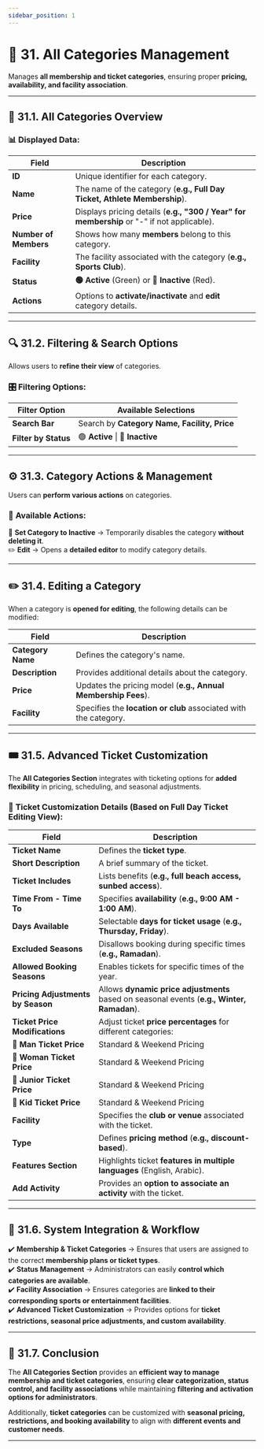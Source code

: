 ```yaml
---
sidebar_position: 1
---
```


# 📂 31. All Categories Management

Manages **all membership and ticket categories**, ensuring proper **pricing, availability, and facility association**.

---

## 📌 31.1. All Categories Overview

### 📊 **Displayed Data:**

| Field                 | Description                                                                                |
| --------------------- | ------------------------------------------------------------------------------------------ |
| **ID**                | Unique identifier for each category.                                                       |
| **Name**              | The name of the category (**e.g., Full Day Ticket, Athlete Membership**).                  |
| **Price**             | Displays pricing details (**e.g., "300 / Year" for membership** or "-" if not applicable). |
| **Number of Members** | Shows how many **members** belong to this category.                                        |
| **Facility**          | The facility associated with the category (**e.g., Sports Club**).                         |
| **Status**            | **🟢 Active** (Green) or **🔴 Inactive** (Red).                                            |
| **Actions**           | Options to **activate/inactivate** and **edit** category details.                          |

---

## 🔍 31.2. Filtering & Search Options

Allows users to **refine their view** of categories.

### 🎛 **Filtering Options:**

| Filter Option        | Available Selections                         |
| -------------------- | -------------------------------------------- |
| **Search Bar**       | Search by **Category Name, Facility, Price** |
| **Filter by Status** | 🟢 **Active** \| 🔴 **Inactive**             |

---

## ⚙️ 31.3. Category Actions & Management

Users can **perform various actions** on categories.

### 🎯 **Available Actions:**

🔻 **Set Category to Inactive** → Temporarily disables the category **without deleting it**.  
✏️ **Edit** → Opens a **detailed editor** to modify category details.

---

## ✏️ 31.4. Editing a Category

When a category is **opened for editing**, the following details can be modified:

| Field             | Description                                                      |
| ----------------- | ---------------------------------------------------------------- |
| **Category Name** | Defines the category's name.                                     |
| **Description**   | Provides additional details about the category.                  |
| **Price**         | Updates the pricing model (**e.g., Annual Membership Fees**).    |
| **Facility**      | Specifies the **location or club** associated with the category. |

---

## 🎟️ 31.5. Advanced Ticket Customization

The **All Categories Section** integrates with ticketing options for **added flexibility** in pricing, scheduling, and seasonal adjustments.

### 📌 **Ticket Customization Details (Based on Full Day Ticket Editing View):**

| Field                             | Description                                                                                |
| --------------------------------- | ------------------------------------------------------------------------------------------ |
| **Ticket Name**                   | Defines the **ticket type**.                                                               |
| **Short Description**             | A brief summary of the ticket.                                                             |
| **Ticket Includes**               | Lists benefits (**e.g., full beach access, sunbed access**).                               |
| **Time From - Time To**           | Specifies **availability** (**e.g., 9:00 AM - 1:00 AM**).                                  |
| **Days Available**                | Selectable **days for ticket usage** (**e.g., Thursday, Friday**).                         |
| **Excluded Seasons**              | Disallows booking during specific times (**e.g., Ramadan**).                               |
| **Allowed Booking Seasons**       | Enables tickets for specific times of the year.                                            |
| **Pricing Adjustments by Season** | Allows **dynamic price adjustments** based on seasonal events (**e.g., Winter, Ramadan**). |
| **Ticket Price Modifications**    | Adjust ticket **price percentages** for different categories:                              |
| 🔹 **Man Ticket Price**           | Standard & Weekend Pricing                                                                 |
| 🔹 **Woman Ticket Price**         | Standard & Weekend Pricing                                                                 |
| 🔹 **Junior Ticket Price**        | Standard & Weekend Pricing                                                                 |
| 🔹 **Kid Ticket Price**           | Standard & Weekend Pricing                                                                 |
| **Facility**                      | Specifies the **club or venue** associated with the ticket.                                |
| **Type**                          | Defines **pricing method** (**e.g., discount-based**).                                     |
| **Features Section**              | Highlights ticket **features in multiple languages** (English, Arabic).                    |
| **Add Activity**                  | Provides an **option to associate an activity** with the ticket.                           |

---

## 🔗 31.6. System Integration & Workflow

✔️ **Membership & Ticket Categories** → Ensures that users are assigned to the correct **membership plans or ticket types**.  
✔️ **Status Management** → Administrators can easily **control which categories are available**.  
✔️ **Facility Association** → Ensures categories are **linked to their corresponding sports or entertainment facilities**.  
✔️ **Advanced Ticket Customization** → Provides options for **ticket restrictions, seasonal price adjustments, and custom availability**.

---

## 🎯 31.7. Conclusion

The **All Categories Section** provides an **efficient way to manage membership and ticket categories**, ensuring **clear categorization, status control, and facility associations** while maintaining **filtering and activation options for administrators**.

Additionally, **ticket categories** can be customized with **seasonal pricing, restrictions, and booking availability** to align with **different events and customer needs**.

---
